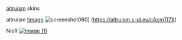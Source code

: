 [altruism](https://osu.ppy.sh/users/29371923) skins

altruism
[!image](https://github.com/user-attachments/assets/9e45c7d5-6e79-43f2-a90c-a0d33e46fefc)
![screenshot060](https://github.com/user-attachments/assets/ff9ea6d9-57b8-4aa6-bb8d-c2a44a84e55f)]
(https://altruism.s-ul.eu/cAcmTl7X)

NieR
[![image (1)](https://github.com/user-attachments/assets/9010e369-e239-42d1-a584-58dea9966b06)](https://altruism.s-ul.eu/hRShofHK)
